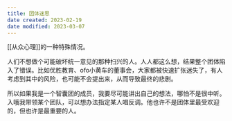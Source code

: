 ```yaml
---
title: 团体迷思
date created: 2023-02-19
date modified: 2023-03-07
---
```


[[从众心理]]的一种特殊情况。

人们不想做个可能破坏统一意见的那种扫兴的人。人人都这么想，结果整个团体陷入了错误。比如优胜教育、ofo小黄车的董事会，大家都被快速扩张迷失了，有人考虑到其中的风险，也可能不会提出来，从而导致最终的悲剧。

所以如果我是一个智囊团的成员，我要尽可能讲出自己的想法，哪怕不是很中听。入哦我带领某个团队，可以想办法指定某人唱反调。他也许不是团体里最受欢迎的，但也许是最重要的人。
